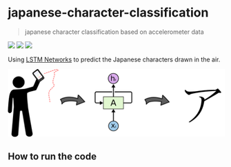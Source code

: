 # japanese-character-classification
> japanese character classification based on accelerometer data

<p align="left">
    <a href="https://github.com/erikhelmut">
        <img src="https://img.shields.io/badge/GitHub-grey?style=flat-square&logo=github" /></a>
    <a href="mailto:erik.helmut1@gmail.com">
        <img src="https://img.shields.io/badge/Contact-grey?style=flat-square&logo=gmail" /></a>
    <a href="https://www.linkedin.com/in/erikhelmut">
        <img src="https://img.shields.io/badge/LinkedIn-grey?style=flat-square&logo=linkedin" /></a>
</p>

Using [LSTM Networks](http://colah.github.io/posts/2015-08-Understanding-LSTMs/) to predict the Japanese characters drawn in the air. 

![Idea](pictures/idea.png)

## How to run the code